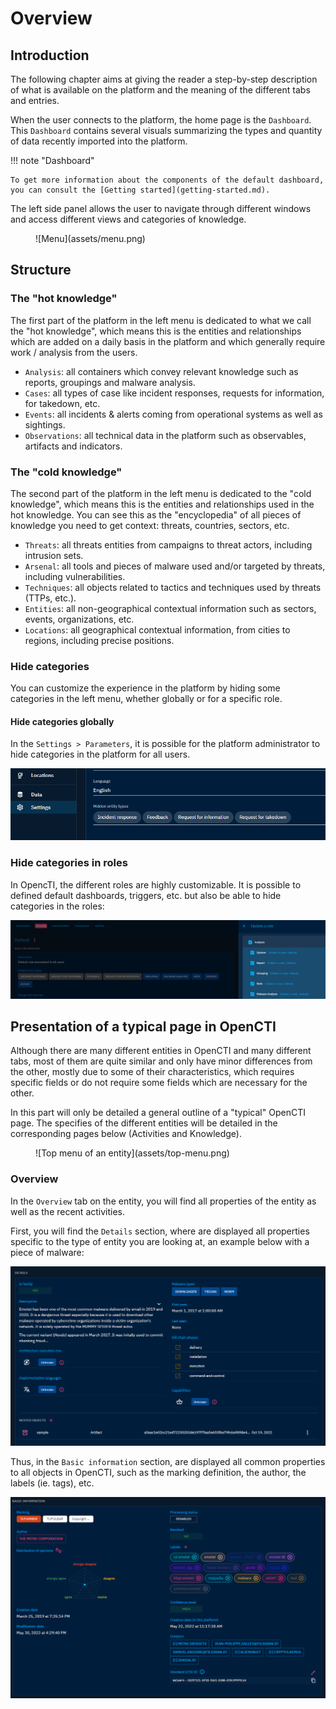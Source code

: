 # Overview

## Introduction

The following chapter aims at giving the reader a step-by-step description of what is available on the platform and the meaning of the different tabs and entries.

When the user connects to the platform, the home page is the `Dashboard`. This `Dashboard` contains several visuals summarizing the types and quantity of data recently imported into the platform.

!!! note "Dashboard"
    
    To get more information about the components of the default dashboard, you can consult the [Getting started](getting-started.md).

The left side panel allows the user to navigate through different windows and access different views and categories of knowledge.

<figure markdown>
  ![Menu](assets/menu.png)
</figure>

## Structure

### The "hot knowledge"

The first part of the platform in the left menu is dedicated to what we call the "hot knowledge", which means this is the entities and relationships which are added on a daily basis in the platform and which generally require work / analysis from the users.

* `Analysis`: all containers which convey relevant knowledge such as reports, groupings and malware analysis.
* `Cases`: all types of case like incident responses, requests for information, for takedown, etc.
* `Events`: all incidents & alerts coming from operational systems as well as sightings.
* `Observations`: all technical data in the platform such as observables, artifacts and indicators.

### The "cold knowledge"

The second part of the platform in the left menu is dedicated to the "cold knowledge", which means this is the entities and relationships used in the hot knowledge. You can see this as the "encyclopedia" of all pieces of knowledge you need to get context: threats, countries, sectors, etc.

* `Threats`: all threats entities from campaigns to threat actors, including intrusion sets.
* `Arsenal`: all tools and pieces of malware used and/or targeted by threats, including vulnerabilities.
* `Techniques`: all objects related to tactics and techniques used by threats (TTPs, etc.).
* `Entities`: all non-geographical contextual information such as sectors, events, organizations, etc.
* `Locations`: all geographical contextual information, from cities to regions, including precise positions.

### Hide categories

You can customize the experience in the platform by hiding some categories in the left menu, whether globally or for a specific role.

#### Hide categories globally

In the `Settings > Parameters`, it is possible for the platform administrator to hide categories in the platform for all users.

![Hide categories globally](assets/hide-global.png)

### Hide categories in roles

In OpencTI, the different roles are highly customizable. It is possible to defined default dashboards, triggers, etc. but also be able to hide categories in the roles:

![Hide categories in roles](assets/hide-roles.png)

## Presentation of a typical page in OpenCTI

Although there are many different entities in OpenCTI and many different tabs, most of them are quite similar and only have minor differences from the other, mostly due to some of their characteristics, which requires specific fields or do not require some fields which are necessary for the other. 

In this part will only be detailed a general outline of a "typical" OpenCTI page. The specifies of the different entities will be detailed in the corresponding pages below (Activities and Knowledge).

<figure markdown>
  ![Top menu of an entity](assets/top-menu.png)
</figure>

### Overview

In the `Overview` tab on the entity, you will find all properties of the entity as well as the recent activities.

First, you will find the `Details` section, where are displayed all properties specific to the type of entity you are looking at, an example below with a piece of malware:

![Details](assets/details.png)

Thus, in the `Basic information` section, are displayed all common properties to all objects in OpenCTI, such as the marking definition, the author, the labels (ie. tags), etc.

![Basic information](assets/basic.png)


